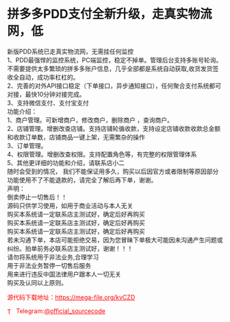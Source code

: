 # 拼多多PDD支付全新升级，走真实物流网，低

新版PDD系统已走真实物流网，无需挂任何监控<br>1、PDD最强悍的监控系统，PC端监控，稳定不掉单。管理后台支持多账号轮询。不需要提供太多繁琐的拼多多账户信息，几乎全部都是系统自动获取,收货发货签收全自动，成功率杠杠的。<br>2、完善的对外API接口稳定（下单接口，异步通知接口），任何聚合支付系统都可对接，最快10分钟对接完成。<br>3、支持微信支付、支付宝支付<br>功能介绍：<br>1、商户管理。可新增商户，修改商户，删除商户 ，查询商户。<br>2、店铺管理。增删改查店铺。支持店铺轮循收款，支持设定店铺收款收款总金额和收款订单数，店铺商品一键上架，无需繁杂的操作<br>3、订单管理。<br>4、权限管理。增删改查权限。支持配置角色等，有完整的权限管理体系<br>5、其他更详细的功能和介绍，请联系店小二<br>随时会受到的情况， 我们不能保证用多久，购买以后因官方或者限制等原因部分功能使用不了不能退款的，请完全了解后再下单，谢谢。<br>声明：<br>倒卖停止一切售后！！<br>源码只供学习使用，如用于商业活动与本人无关<br>购买本系统请一定联系店主测试好，确定后好再购买<br>购买本系统请一定联系店主测试好，确定后好再购买<br>购买本系统请一定联系店主测试好，确定后好再购买<br>若未沟通下单，本店可能拒绝交易，因为您冒昧下单极大可能因未沟通产生问题或纠纷。拍单前务必联系店主测试好，谢谢！！！<br>请勿将系统用于非法业务,合理学习<br>用于非法业务暂停一切售后服务<br>用来进行违反中国法律用户跟本人一切无关<br>购买及认同以上原则。<br>


<p style="color: red;">源代码下载地址：<a href="https://mega-file.org/kvCZD" style="color: red;">https://mega-file.org/kvCZD</a></p><p style="color: red;"><img src="https://cdn-icons-png.flaticon.com/512/2111/2111646.png" alt="Telegram Icon" style="width: 16px; vertical-align: middle; margin-right: 5px;">Telegram:<a href="https://t.me/official_sourcecode" style="color: red;">@official_sourcecode</a></p>